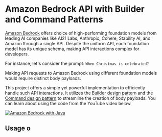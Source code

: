 # Amazon Bedrock API with Builder and Command Patterns

[Amazon Bedrock](https://aws.amazon.com/bedrock) offers choice of high-performing foundation models from leading AI companies like AI21 Labs, Anthropic, Cohere, Stability AI, and Amazon through a single API. Despite the uniform API, each foundation model has its unique schema, making API interactions complex for developers.

For instance, let's consider the prompt: `When Christmas is celebrated?`

Making API requests to Amazon Bedrock using different foundation models would require distinct body payloads.

This project offers a simple yet powerful implementation to efficiently handle such API interactions. It utilizes the [Builder design pattern](https://en.wikipedia.org/wiki/Builder_pattern) and the [Command design pattern](https://en.wikipedia.org/wiki/Command_pattern) to streamline the creation of body payloads. You can learn about using the code from the YouTube video below.

[![Amazon Bedrock with Java](images/youtube.png)](https://www.youtube.com/watch?v=Vv2J8N0-eHc)

## Usage o